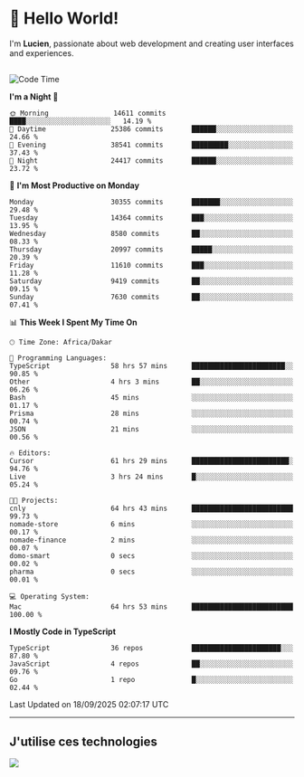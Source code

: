 # 👋 Hello World!

I'm **Lucien**, passionate about web development and creating user interfaces and experiences.

##

<!--START_SECTION:waka-->
![Code Time](http://img.shields.io/badge/Code%20Time-3%2C765%20hrs%2017%20mins-blue)

**I'm a Night 🦉** 

```text
🌞 Morning                14611 commits       ████░░░░░░░░░░░░░░░░░░░░░   14.19 % 
🌆 Daytime                25386 commits       ██████░░░░░░░░░░░░░░░░░░░   24.66 % 
🌃 Evening                38541 commits       █████████░░░░░░░░░░░░░░░░   37.43 % 
🌙 Night                  24417 commits       ██████░░░░░░░░░░░░░░░░░░░   23.72 % 
```
📅 **I'm Most Productive on Monday** 

```text
Monday                   30355 commits       ███████░░░░░░░░░░░░░░░░░░   29.48 % 
Tuesday                  14364 commits       ███░░░░░░░░░░░░░░░░░░░░░░   13.95 % 
Wednesday                8580 commits        ██░░░░░░░░░░░░░░░░░░░░░░░   08.33 % 
Thursday                 20997 commits       █████░░░░░░░░░░░░░░░░░░░░   20.39 % 
Friday                   11610 commits       ███░░░░░░░░░░░░░░░░░░░░░░   11.28 % 
Saturday                 9419 commits        ██░░░░░░░░░░░░░░░░░░░░░░░   09.15 % 
Sunday                   7630 commits        ██░░░░░░░░░░░░░░░░░░░░░░░   07.41 % 
```


📊 **This Week I Spent My Time On** 

```text
🕑︎ Time Zone: Africa/Dakar

💬 Programming Languages: 
TypeScript               58 hrs 57 mins      ███████████████████████░░   90.85 % 
Other                    4 hrs 3 mins        ██░░░░░░░░░░░░░░░░░░░░░░░   06.26 % 
Bash                     45 mins             ░░░░░░░░░░░░░░░░░░░░░░░░░   01.17 % 
Prisma                   28 mins             ░░░░░░░░░░░░░░░░░░░░░░░░░   00.74 % 
JSON                     21 mins             ░░░░░░░░░░░░░░░░░░░░░░░░░   00.56 % 

🔥 Editors: 
Cursor                   61 hrs 29 mins      ████████████████████████░   94.76 % 
Live                     3 hrs 24 mins       █░░░░░░░░░░░░░░░░░░░░░░░░   05.24 % 

🐱‍💻 Projects: 
cnly                     64 hrs 43 mins      █████████████████████████   99.73 % 
nomade-store             6 mins              ░░░░░░░░░░░░░░░░░░░░░░░░░   00.17 % 
nomade-finance           2 mins              ░░░░░░░░░░░░░░░░░░░░░░░░░   00.07 % 
domo-smart               0 secs              ░░░░░░░░░░░░░░░░░░░░░░░░░   00.02 % 
pharma                   0 secs              ░░░░░░░░░░░░░░░░░░░░░░░░░   00.01 % 

💻 Operating System: 
Mac                      64 hrs 53 mins      █████████████████████████   100.00 % 
```

**I Mostly Code in TypeScript** 

```text
TypeScript               36 repos            ██████████████████████░░░   87.80 % 
JavaScript               4 repos             ██░░░░░░░░░░░░░░░░░░░░░░░   09.76 % 
Go                       1 repo              █░░░░░░░░░░░░░░░░░░░░░░░░   02.44 % 
```




 Last Updated on 18/09/2025 02:07:17 UTC
<!--END_SECTION:waka-->
---

## J'utilise ces technologies

<p align="left">
  <a href="https://skillicons.dev">
    <img src="https://skillicons.dev/icons?i=ts,js,go,ruby,css,scss,tailwind,react,vite,nextjs,docker,figma,ableton" />
  </a>
</p>


